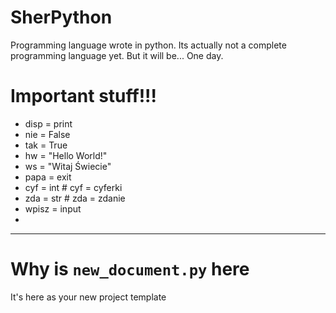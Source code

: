 # SherPython
 Programming language wrote in python. Its actually not a complete programming language yet. But it will be... One day. 

# Important stuff!!!
 - disp = print
 - nie = False
 - tak = True
 - hw = "Hello World!"
 - ws = "Witaj Świecie"
 - papa = exit
 - cyf = int # cyf = cyferki
 - zda = str # zda = zdanie
 - wpisz = input
 - 
---

# Why is ```new_document.py``` here
It's here as your new project template
